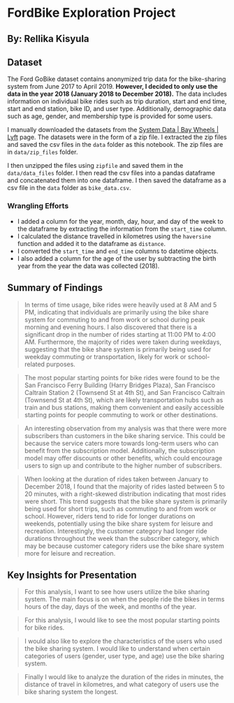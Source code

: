 # FordBike Exploration Project

## By: Rellika Kisyula

## Dataset

The Ford GoBike dataset contains anonymized trip data for the bike-sharing system from June 2017 to April 2019. **However, I decided to only use the data in the year 2018 (January 2018 to December 2018).** The data includes information on individual bike rides such as trip duration, start and end time, start and end station, bike ID, and user type. Additionally, demographic data such as age, gender, and membership type is provided for some users.

I manually downloaded the datasets from the [System Data | Bay Wheels | Lyft](https://www.lyft.com/bikes/bay-wheels/system-data) page. The datasets were in the form of a zip file. I extracted the zip files and saved the csv files in the `data` folder as this notebook. The zip files are in `data/zip_files` folder.

I then unzipped the files using `zipfile` and saved them in the `data/data_files` folder. I then read the csv files into a pandas dataframe and concatenated them into one dataframe. I then saved the dataframe as a csv file in the `data` folder as `bike_data.csv`.

### Wrangling Efforts

-   I added a column for the year, month, day, hour, and day of the week to the dataframe by extracting the information from the `start_time` column.
-   I calculated the distance travelled in kilometres using the `haversine` function and added it to the dataframe as `distance`.
-   I converted the `start_time` and `end_time` columns to datetime objects.
-   I also added a column for the age of the user by subtracting the birth year from the year the data was collected (2018).

## Summary of Findings

> In terms of time usage, bike rides were heavily used at 8 AM and 5 PM, indicating that individuals are primarily using the bike share system for commuting to and from work or school during peak morning and evening hours. I also discovered that there is a significant drop in the number of rides starting at 11:00 PM to 4:00 AM. Furthermore, the majority of rides were taken during weekdays, suggesting that the bike share system is primarily being used for weekday commuting or transportation, likely for work or school-related purposes.

> The most popular starting points for bike rides were found to be the San Francisco Ferry Building (Harry Bridges Plaza), San Francisco Caltrain Station 2 (Townsend St at 4th St), and San Francisco Caltrain (Townsend St at 4th St), which are likely transportation hubs such as train and bus stations, making them convenient and easily accessible starting points for people commuting to work or other destinations.

> An interesting observation from my analysis was that there were more subscribers than customers in the bike sharing service. This could be because the service caters more towards long-term users who can benefit from the subscription model. Additionally, the subscription model may offer discounts or other benefits, which could encourage users to sign up and contribute to the higher number of subscribers.

> When looking at the duration of rides taken between January to December 2018, I found that the majority of rides lasted between 5 to 20 minutes, with a right-skewed distribution indicating that most rides were short. This trend suggests that the bike share system is primarily being used for short trips, such as commuting to and from work or school. However, riders tend to ride for longer durations on weekends, potentially using the bike share system for leisure and recreation. Interestingly, the customer category had longer ride durations throughout the week than the subscriber category, which may be because customer category riders use the bike share system more for leisure and recreation.

## Key Insights for Presentation

> For this analysis, I want to see how users utilize the bike sharing system. The main focus is on when the people ride the bikes in terms hours of the day, days of the week, and months of the year.

> For this analysis, I would like to see the most popular starting points for bike rides.

> I would also like to explore the characteristics of the users who used the bike sharing system. I would like to understand when certain categories of users (gender, user type, and age) use the bike sharing system.

> Finally I would like to analyze the duration of the rides in minutes, the distance of travel in kilometres, and what category of users use the bike sharing system the longest.
